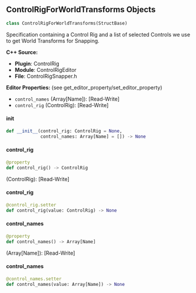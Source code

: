 ## ControlRigForWorldTransforms Objects

```python
class ControlRigForWorldTransforms(StructBase)
```

Specification containing a Control Rig and a list of selected Controls we use to get World Transforms for Snapping.

**C++ Source:**

- **Plugin**: ControlRig
- **Module**: ControlRigEditor
- **File**: ControlRigSnapper.h

**Editor Properties:** (see get_editor_property/set_editor_property)

- ``control_names`` (Array[Name]):  [Read-Write]
- ``control_rig`` (ControlRig):  [Read-Write]

<a id="unreal.ControlRigForWorldTransforms.__init__"></a>

#### __init__

```python
def __init__(control_rig: ControlRig = None,
             control_names: Array[Name] = []) -> None
```

<a id="unreal.ControlRigForWorldTransforms.control_rig"></a>

#### control_rig

```python
@property
def control_rig() -> ControlRig
```

(ControlRig):  [Read-Write]

<a id="unreal.ControlRigForWorldTransforms.control_rig"></a>

#### control_rig

```python
@control_rig.setter
def control_rig(value: ControlRig) -> None
```

<a id="unreal.ControlRigForWorldTransforms.control_names"></a>

#### control_names

```python
@property
def control_names() -> Array[Name]
```

(Array[Name]):  [Read-Write]

<a id="unreal.ControlRigForWorldTransforms.control_names"></a>

#### control_names

```python
@control_names.setter
def control_names(value: Array[Name]) -> None
```

<a id="unreal.ControlRigSnapperSelection"></a>